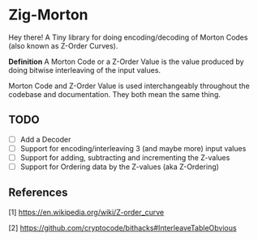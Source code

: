 # Zig-Morton

Hey there!
A Tiny library for doing encoding/decoding of Morton Codes (also known as Z-Order Curves).

**Definition** A Morton Code or a Z-Order Value is the value produced by doing bitwise interleaving of the input values.

Morton Code and Z-Order Value is used interchangeably throughout the codebase and documentation. They both mean the same thing.

## TODO

- [ ] Add a Decoder
- [ ] Support for encoding/interleaving 3 (and maybe more) input values
- [ ] Support for adding, subtracting and incrementing the Z-values
- [ ] Support for Ordering data by the Z-values (aka Z-Ordering)

## References

[1] https://en.wikipedia.org/wiki/Z-order_curve

[2] https://github.com/cryptocode/bithacks#InterleaveTableObvious
